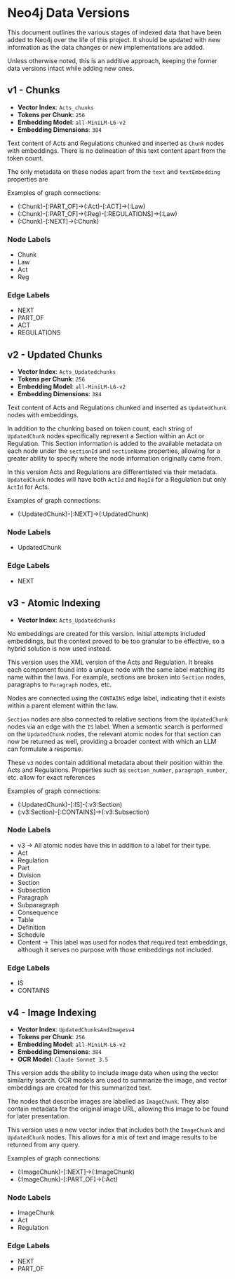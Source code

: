 # Neo4j Data Versions

This document outlines the various stages of indexed data that have been added to Neo4j over the life of this project. It should be updated with new information as the data changes or new implementations are added.

Unless otherwise noted, this is an additive approach, keeping the former data versions intact while adding new ones.

## v1 - Chunks

- **Vector Index**: `Acts_chunks`
- **Tokens per Chunk**: `256`
- **Embedding Model**: `all-MiniLM-L6-v2`
- **Embedding Dimensions**: `384`

Text content of Acts and Regulations chunked and inserted as `Chunk` nodes with embeddings.
There is no delineation of this text content apart from the token count.

The only metadata on these nodes apart from the `text` and `textEmbedding` properties are

Examples of graph connections:

- (:Chunk)-\[:PART_OF]->(:Act)-\[:ACT]->(:Law)
- (:Chunk)-\[:PART_OF]->(:Reg)-\[:REGULATIONS]->(:Law)
- (:Chunk)-\[:NEXT]->(:Chunk)

### Node Labels

- Chunk
- Law
- Act
- Reg

### Edge Labels

- NEXT
- PART_OF
- ACT
- REGULATIONS

## v2 - Updated Chunks

- **Vector Index**: `Acts_Updatedchunks`
- **Tokens per Chunk**: `256`
- **Embedding Model**: `all-MiniLM-L6-v2`
- **Embedding Dimensions**: `384`

Text content of Acts and Regulations chunked and inserted as `UpdatedChunk` nodes with embeddings.

In addition to the chunking based on token count, each string of `UpdatedChunk` nodes specifically represent a Section within an Act or Regulation. This Section information is added to the available metadata on each node under the `sectionId` and `sectionName` properties, allowing for a greater ability to specify where the node information originally came from.

In this version Acts and Regulations are differentiated via their metadata. `UpdatedChunk` nodes will have both `ActId` and `RegId` for a Regulation but only `ActId` for Acts.

Examples of graph connections:

- (:UpdatedChunk)-\[:NEXT]->(:UpdatedChunk)

### Node Labels

- UpdatedChunk

### Edge Labels

- NEXT

## v3 - Atomic Indexing

- **Vector Index**: `Acts_Updatedchunks`

No embeddings are created for this version. Initial attempts included embeddings, but the context proved to be too granular to be effective, so a hybrid solution is now used instead.

This version uses the XML version of the Acts and Regulation. It breaks each component found into a unique node with the same label matching its name within the laws. For example, sections are broken into `Section` nodes, paragraphs to `Paragraph` nodes, etc.

Nodes are connected using the `CONTAINS` edge label, indicating that it exists within a parent element within the law.

`Section` nodes are also connected to relative sections from the `UpdatedChunk` nodes via an edge with the `IS` label. When a semantic search is performed on the `UpdatedChunk` nodes, the relevant atomic nodes for that section can now be returned as well, providing a broader context with which an LLM can formulate a response.

These `v3` nodes contain additional metadata about their position within the Acts and Regulations. Properties such as `section_number`, `paragraph_number`, etc. allow for exact references

Examples of graph connections:

- (:UpdatedChunk)-\[:IS]-(:v3:Section)
- (:v3:Section)-\[:CONTAINS]->(:v3:Subsection)

### Node Labels

- v3 -> All atomic nodes have this in addition to a label for their type.
- Act
- Regulation
- Part
- Division
- Section
- Subsection
- Paragraph
- Subparagraph
- Consequence
- Table
- Definition
- Schedule
- Content -> This label was used for nodes that required text embeddings, although it serves no purpose with those embeddings not included.

### Edge Labels

- IS
- CONTAINS

## v4 - Image Indexing

- **Vector Index**: `UpdatedChunksAndImagesv4`
- **Tokens per Chunk**: `256`
- **Embedding Model**: `all-MiniLM-L6-v2`
- **Embedding Dimensions**: `384`
- **OCR Model**: `Claude Sonnet 3.5`

This version adds the ability to include image data when using the vector similarity search.
OCR models are used to summarize the image, and vector embeddings are created for this summarized text.

The nodes that describe images are labelled as `ImageChunk`. They also contain metadata for the original image URL, allowing this image to be found for later presentation.

This version uses a new vector index that includes both the `ImageChunk` and `UpdatedChunk` nodes. This allows for a mix of text and image results to be returned from any query.

Examples of graph connections:

- (:ImageChunk)-\[:NEXT]->(:ImageChunk)
- (:ImageChunk)-\[:PART_OF]->(:Act)

### Node Labels

- ImageChunk
- Act
- Regulation

### Edge Labels

- NEXT
- PART_OF

